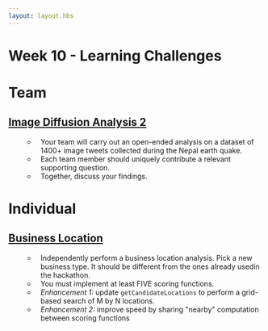 ```yaml
---
layout: layout.hbs
---
```


<style>
ul li {
    list-style-type: circle;
    padding-left: 10px;
    margin-left: 30px;
}
</style>

# Week 10 - Learning Challenges

# Team

## [Image Diffusion Analysis 2](team/image-diffusion-2.html)
* Your team will carry out an open-ended analysis on a dataset of
1400+ image tweets collected during the Nepal earth quake.
* Each team member should uniquely contribute a relevant supporting question.
* Together, discuss your findings.

# Individual

## [Business Location](individual/business-location.html)
* Independently perform a business location analysis. Pick a new business type.
It should be different from the ones already usedin the hackathon.
* You must implement at least FIVE scoring functions.
* _Enhancement 1:_ update `getCandidateLocations` to perform a grid-based search of M by N locations.
* _Enhancement 2:_ improve speed by sharing "nearby" computation between scoring functions
